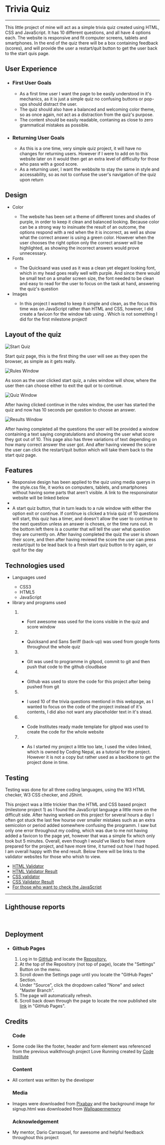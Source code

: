 <h1>  Trivia Quiz </h1> 
<hr>
    <p>
        This little project of mine will act as a simple trivia quiz created using HTML, CSS and JavaScript. It has 10 different questions, and all have 4 options each. The website is responsive and fit computer screens, tablets and smartphones. In the end of the quiz there will be a box containing feedback (scores), and will provide the user a restart/quit button to get the user back to the start quis page.
    </p>

<h2> User Experience </h2>
        <ul>
            <li><h3>First User Goals</h3></li>
                <ul>
                    <li>As a first time user I want the page to be easily understood in it's mechanics, as it is just a simple quiz no confusing buttons or pop-ups should distract the user.</li>
                    <li>The quiz should also have a balanced and welcoming color theme, so as once again, not act as a distraction from the quiz's purpose.</li>
                    <li>The content should be easily readable, contaning as close to zero grammatical mistakes as possible.</li>
                </ul>
            <li><h3>Returning User Goals</h3></li>
                <ul>
                    <li>As this is a one time, very simple quiz project, it will have no changes for returning users. However if I were to add on to this website later on it would then get an extra level of difficulty for those who pass with a good score.</li>
                    <li>As a returning user, I want the webbsite to stay the same in style and accessability, so as not to confuse the user's navigation of the quiz upon return</li>
                </ul>
        </ul>

<h2> Design </h2>
    <ul>
        <li> Color </li>
            <ul>
                <li> The website has been set a theme of different tones and shades of purple, in order to keep it clean and balanced looking. Because color can be a strong way to insinuate the result of an outcome, the options respond with a red when the it is incorrect, as well as show what the correct answer is using a green color. However when the user chooses the right option only the correct answer will be highlighted, as showing the incorrect answers would prove unnecessary.</li>
            </ul>
        <li> Fonts </li>
            <ul>
                <li> The Quicksand was used as it was a clean yet elegant looking font, which in my head goes really well with purple. And since there would be small text on a smaller screen size, the font needed to be clean and easy to read for the user to focus on the task at hand, answering the quiz's question</li>
            </ul>
        <li> Images </li>
            <ul>
                <li> In this project I wanted to keep it simple and clean, as the focus this time was on JavaScript rather than HTML and CSS, however, I did create a favicon for the window tab using <a href="https://favicon.io/favicon-generator/"></a>. Which is not something I did for the first milestone project!
                </li>
            </ul>          
    </ul>

<h2>Layout of the quiz</h2>

![Start Quiz](/assets/images/milestone-project-2-startquiz.png "Start quiz page, this is the first thing the user will see as they open the browser, as simple as it gets really.")

<p>Start quiz page, this is the first thing the user will see as they open the browser, as simple as it gets really.
</p>

![Rules Window](/assets/images/milestone-project-2-rules.png "As soon as the user clicked start quiz, a rules window will show, where the user then can choose either to exit the quit or to continue.")

<p>As soon as the user clicked start quiz, a rules window will show, where the user then can choose either to exit the quit or to continue.
</p>

![Quiz Window](/assets/images/milestone-project-2-quizwindow.png "After having clicked continue in the rules window, the user has started the quiz and now has 10 seconds per question to choose an answer.")

<p>After having clicked continue in the rules window, the user has started the quiz and now has 10 seconds per question to choose an answer.

![Results Window](/assets/images/milestone-project-2-score.png "After having completed all the questions the user will be provided a window containing a text saying congratulations and showing the user what score they got out of 10. This page also has three variations of text depending on how many correct answer the user got. And after having viewed the score the user can click the restart/quit button which will take them back to the start quiz page.")

</p>
<p>After having completed all the questions the user will be provided a window containing a text saying congratulations and showing the user what score they got out of 10. This page also has three variations of text depending on how many correct answer the user got. And after having viewed the score the user can click the restart/quit button which will take them back to the start quiz page.
</p>

<h2> Features </h2>
    <ul>
        <li> Responsive design has been applied to the quiz using media querys in the style.css file, it works on computers, tablets, and smartphones without having some parts that aren't visible. A link to the responsinator website will be linked below 
        </li>
        <li><a href="http://www.responsinator.com/?url=https%3A%2F%2Febbastrandholm.github.io%2Fmilestone-project-2%2F "></a>
        </li>
        <li> A start quiz button, that in turn leads to a rule window with either the option exit or continue. If continue is clicked a trivia quiz of 10 questions will start, this quiz has a timer, and doesn't allow the user to continue to the next question unless an answer is choses, or the time runs out. In the bottom left there is a counter that will tell the user what question they are currently on. After having completed the quiz the user is shown their score, and then after having reviewd the score the user can press restart/quit to be lead back to a fresh start quiz button to try again, or quit for the day </li>
    </ul>

<h2> Technologies used </h2>
    <ul>
        <li> Languages used </li>
            <ul>
                <li> CSS3 </li>
                <li> HTML5 </li>
                <li> JavaScript </li>
            </ul>
        <li> library and programs used </li>
            <ol>
                <li> <a href="https://fontawesome.com/"></a> </li>
                    <ul>
                        <li> Font awesome was used for the icons visible in the quiz and score window </li>
                    </ul>
                <li> <a href="https://fonts.google.com/"></a> </li>
                    <ul>
                        <li> Quicksand and Sans Seriff (back-up) was used from google fonts throughout the whole quiz </li>
                    </ul>
                <li> <a href="https://git-scm.com/"></a> </li>
                    <ul>
                        <li> Git was used to programme in gitpod, commit to git and then push that code to the github cloudbase </li>
                    </ul>
                <li> <a href="https://github.com/"></a> </li>
                    <ul>
                        <li> Github was used to store the code for this project after being pushed from git </li>
                    </ul>
                <li> <a href="https://www.mentimeter.com/blog/audience-energizers/55-free-trivia-and-fun-quiz-question-templates"></a> </li>
                    <ul>
                        <li> I used 10 of the trivia questions mentiond in this webpage, as I wanted to focus on the code of the project instead of it's contents, I did also not want any placeholder text in it's stead. </li>
                    </ul>
                <li> <a href="https://github.com/Code-Institute-Org/gitpod-full-template "></a></li>
                    <ul>
                        <li> Code Institutes ready made template for gitpod was used to create the code for the whole website 
                        </li>
                    </ul>
                <li> <a href="https://www.youtube.com/watch?v=WUBhpSRS_fk"></a> </li>
                    <ul>
                        <li> As I started my project a little too late, I used the video linked, which is owned by Coding Nepal, as a tutorial for the project. However it is not a copy but rather used as a backbone to get the project done in time. 
                        </li>
                    </ul>
            </ol>
    </ul>

<h2> Testing </h2>
    <p>
        Testing was done for all three coding languages, using the W3 HTML checker, W3 CSS checker, and JShint.
    </p>
    <p>
        This project was a little trickier than the HTML and CSS based project (milestone project 1) as I found the JavaScript language a little more on the difficult side. After having worked on this project for several hours a day I often got stuck the last few hourse over smaller mistakes such as an extra semicolon or period added somewhere confusing the programm. I saw but only one error throughout my coding, which was due to me not having added a favicon to the page yet, however that was a simple fix which only took but 5 minutes. Overall, even though I would've liked to feel more prepared for the project, and have more time, it turned out how I had hoped. I am overall happy with the end result. Below there will be links to the validator websites for those who whish to view.
    </p>
    <ul>
        <li><a href="https://validator.w3.org/">HTML Validator</a></li>
        <li><a href="https://validator.w3.org/nu/?doc=https%3A%2F%2Febbastrandholm.github.io%2Fmilestone-project-2%2F">HTML Validator Result</a></li>
        <li><a href="https://jigsaw.w3.org/css-validator/">CSS validator</a></li>
        <li><a href="https://jigsaw.w3.org/css-validator/validator?uri=https%3A%2F%2Febbastrandholm.github.io%2Fmilestone-project-2%2F&profile=css3svg&usermedium=all&warning=1&vextwarning=&lang=sv">CSS Validator Result</a></li>
        <li><a href="https://jshint.com/">For those who want to check the JavaScript</a></li>
    </ul>
<hr>

<h2> Lighthouse reports </h2>

![]()
![]()
![]()

<h2> Deployment </h2>
    <ul>
        <li><h3>Github Pages</h3></li>
            <ol>
                <li>Log in to <a href="https://github.com/EbbaStrandholm">GitHub</a> and locate the <a href="https://github.com/EbbaStrandholm/milestone-project-1">Repository.</a></li>
                <li>At the top of the Repository (not top of page), locate the "Settings" Button on the menu. </li>
                <li>Scroll down the Settings page until you locate the "GitHub Pages" Section.</li>
                <li>Under "Source", click the dropdown called "None" and select "Master Branch".</li>
                <li>The page will automatically refresh.</li>
                <li>Scroll back down through the page to locate the now published site <a href="https://ebbastrandholm.github.io/milestone-project-1/">link</a> in "GitHub Pages".</li>
            </ol>
    </ul>

<h2> Credits </h2>
    <ul>
        <h3> Code </h3>
        <li> Some code like the footer, header and form element was referenced from the previous walkthrough project Love Running created by <a href="https://learn.codeinstitute.net/dashboard">Code Institute</a> </li>
    </ul>
    <ul>
        <h3> Content </h3>
        <li> All content was written by the developer </li>
    </ul>
    <ul>
        <h3> Media </h3>
        <li> Images were downloaded from <a href="https://pixabay.com/">Pixabay</a> and the background image for signup.html was downloaded from <a href="https://wallpapermemory.com/301713">Wallpapermemory</a> </li>
    </ul>
    <ul>
        <h3> Acknowledgement </h3>
        <li> My mentor, Dario Carrasquel, for awesome and helpful feedback throughout this project </li>
    </ul>
